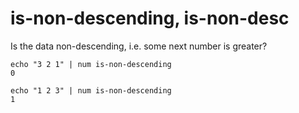 # is-non-descending, is-non-desc

Is the data non-descending, i.e. some next number is greater?

    echo "3 2 1" | num is-non-descending
    0

    echo "1 2 3" | num is-non-descending
    1
